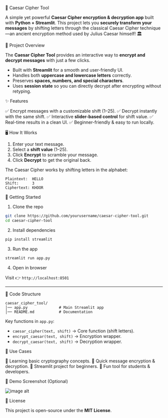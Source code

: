 🔐 Caesar Cipher Tool

A simple yet powerful **Caesar Cipher encryption & decryption app** built with **Python + Streamlit**.
This project lets you **securely transform your messages** by shifting letters through the classical Caesar Cipher technique—an ancient encryption method used by Julius Caesar himself! 🏛️



📖 Project Overview

The **Caesar Cipher Tool** provides an interactive way to **encrypt and decrypt messages** with just a few clicks.

* Built with **Streamlit** for a smooth and user-friendly UI.
* Handles both **uppercase and lowercase letters** correctly.
* Preserves **spaces, numbers, and special characters**.
* Uses **session state** so you can directly decrypt after encrypting without retyping.



✨ Features

✅ Encrypt messages with a customizable shift (1–25).
✅ Decrypt instantly with the same shift.
✅ Interactive **slider-based control** for shift value.
✅ Real-time results in a clean UI.
✅ Beginner-friendly & easy to run locally.



🖥️ How It Works

1. Enter your text message.
2. Select a **shift value** (1–25).
3. Click **Encrypt** to scramble your message.
4. Click **Decrypt** to get the original back.

The Caesar Cipher works by shifting letters in the alphabet:

```
Plaintext:  HELLO
Shift:      3
Ciphertext: KHOOR
```



🚀 Getting Started

1. Clone the repo

```bash
git clone https://github.com/yourusername/caesar-cipher-tool.git
cd caesar-cipher-tool
```

2. Install dependencies

```bash
pip install streamlit
```

3. Run the app

```bash
streamlit run app.py
```

4. Open in browser

Visit 👉 `http://localhost:8501`

---

📂 Code Structure

```
caesar_cipher_tool/
│── app.py              # Main Streamlit app
│── README.md           # Documentation
```

Key functions in `app.py`:

* `caesar_cipher(text, shift)` → Core function (shift letters).
* `encrypt_caesar(text, shift)` → Encryption wrapper.
* `decrypt_caesar(text, shift)` → Decryption wrapper.



🎯 Use Cases

🔹 Learning basic cryptography concepts.
🔹 Quick message encryption & decryption.
🔹 Streamlit project for beginners.
🔹 Fun tool for students & developers.



📸 Demo Screenshot (Optional)

![image alt](https://github.com/Sai-pavan-05/Caesar-Cipher-Tool/blob/13c07cab91a6cf4eae841d806a3ac955d345f1f6/Screenshot2025-08-23095234.png)



📜 License

This project is open-source under the **MIT License**.
